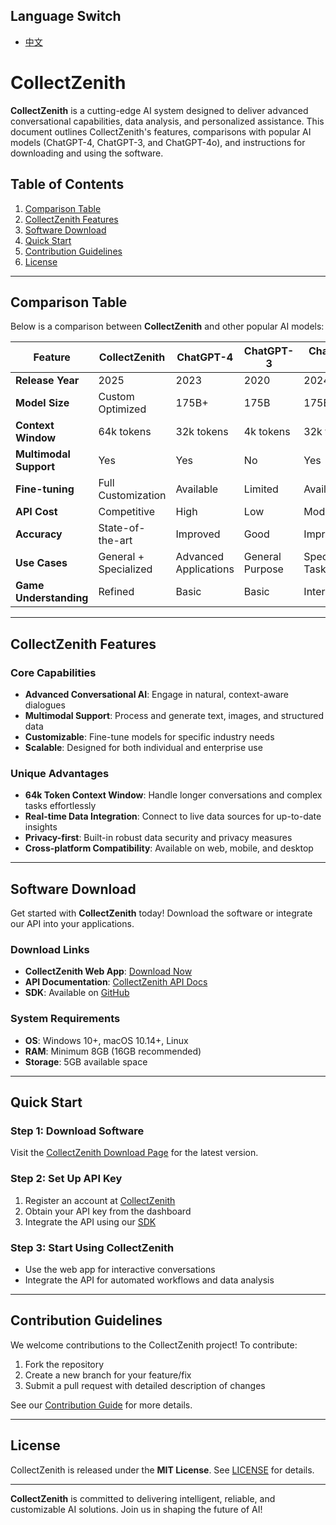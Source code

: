 ## Language Switch
- [中文](README_CN.md)
# CollectZenith

**CollectZenith** is a cutting-edge AI system designed to deliver advanced conversational capabilities, data analysis, and personalized assistance. This document outlines CollectZenith's features, comparisons with popular AI models (ChatGPT-4, ChatGPT-3, and ChatGPT-4o), and instructions for downloading and using the software.

## Table of Contents
1. [Comparison Table](#comparison-table)
2. [CollectZenith Features](#collectzenith-features)
3. [Software Download](#software-download)
4. [Quick Start](#quick-start)
5. [Contribution Guidelines](#contribution-guidelines)
6. [License](#license)

---

## Comparison Table

Below is a comparison between **CollectZenith** and other popular AI models:

| Feature               | CollectZenith          | ChatGPT-4               | ChatGPT-3               | ChatGPT-4o              |
|-----------------------|------------------------|-------------------------|-------------------------|-------------------------|
| **Release Year**      | 2025                   | 2023                    | 2020                    | 2024                    |
| **Model Size**        | Custom Optimized       | 175B+                   | 175B                    | 175B+                   |
| **Context Window**    | 64k tokens             | 32k tokens              | 4k tokens               | 32k tokens              |
| **Multimodal Support**| Yes                    | Yes                     | No                      | Yes                     |
| **Fine-tuning**       | Full Customization     | Available               | Limited                 | Available               |
| **API Cost**          | Competitive            | High                    | Low                     | Moderate                |
| **Accuracy**          | State-of-the-art       | Improved                | Good                    | Improved                |
| **Use Cases**         | General + Specialized  | Advanced Applications   | General Purpose         | Specialized Tasks       |
| **Game Understanding**| Refined                | Basic                   | Basic                   | Intermediate            |

---

## CollectZenith Features

### Core Capabilities
- **Advanced Conversational AI**: Engage in natural, context-aware dialogues
- **Multimodal Support**: Process and generate text, images, and structured data
- **Customizable**: Fine-tune models for specific industry needs
- **Scalable**: Designed for both individual and enterprise use

### Unique Advantages
- **64k Token Context Window**: Handle longer conversations and complex tasks effortlessly
- **Real-time Data Integration**: Connect to live data sources for up-to-date insights
- **Privacy-first**: Built-in robust data security and privacy measures
- **Cross-platform Compatibility**: Available on web, mobile, and desktop

---

## Software Download

Get started with **CollectZenith** today! Download the software or integrate our API into your applications.

### Download Links
- **CollectZenith Web App**: [Download Now](https://www.collectzenith.com/download)
- **API Documentation**: [CollectZenith API Docs](https://www.collectzenith.com/api-docs)
- **SDK**: Available on [GitHub](https://github.com/collectzenith/sdk)

### System Requirements
- **OS**: Windows 10+, macOS 10.14+, Linux
- **RAM**: Minimum 8GB (16GB recommended)
- **Storage**: 5GB available space

---

## Quick Start

### Step 1: Download Software
Visit the [CollectZenith Download Page](https://www.collectzenith.com/download) for the latest version.

### Step 2: Set Up API Key
1. Register an account at [CollectZenith](https://www.collectzenith.com/signup)
2. Obtain your API key from the dashboard
3. Integrate the API using our [SDK](https://github.com/collectzenith/sdk)

### Step 3: Start Using CollectZenith
- Use the web app for interactive conversations
- Integrate the API for automated workflows and data analysis

---

## Contribution Guidelines

We welcome contributions to the CollectZenith project! To contribute:
1. Fork the repository
2. Create a new branch for your feature/fix
3. Submit a pull request with detailed description of changes

See our [Contribution Guide](https://github.com/collectzenith/contributing) for more details.

---

## License

CollectZenith is released under the **MIT License**. See [LICENSE](LICENSE) for details.

---

**CollectZenith** is committed to delivering intelligent, reliable, and customizable AI solutions. Join us in shaping the future of AI!